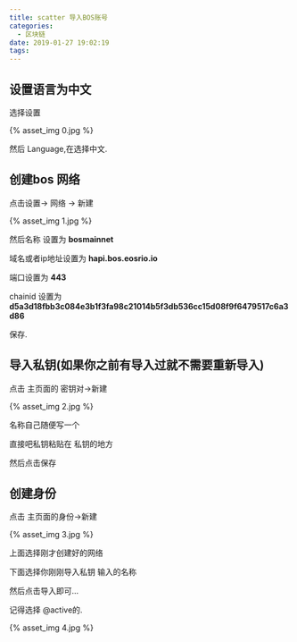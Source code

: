 ```yaml
---
title: scatter 导入BOS账号
categories:
  - 区块链
date: 2019-01-27 19:02:19
tags:
---
```




## 设置语言为中文

选择设置

{% asset_img 0.jpg  %}

然后 Language,在选择中文.

## 创建bos 网络

点击设置-> 网络 -> 新建

{% asset_img 1.jpg  %}

然后名称 设置为 **bosmainnet**

域名或者ip地址设置为 **hapi.bos.eosrio.io**

端口设置为 **443**

chainid 设置为 **d5a3d18fbb3c084e3b1f3fa98c21014b5f3db536cc15d08f9f6479517c6a3d86**

保存.

## 导入私钥(如果你之前有导入过就不需要重新导入)

点击 主页面的 密钥对->新建

{% asset_img 2.jpg  %}

名称自己随便写一个

直接吧私钥粘贴在 私钥的地方

然后点击保存

## 创建身份

点击 主页面的身份->新建

{% asset_img 3.jpg  %}

上面选择刚才创建好的网络 

下面选择你刚刚导入私钥 输入的名称

然后点击导入即可...

记得选择 @active的.

{% asset_img 4.jpg  %}



